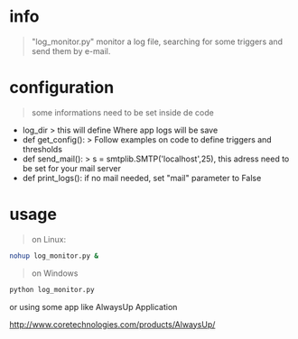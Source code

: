 # info

> "log_monitor.py" monitor a log file, searching for some triggers and send them by e-mail.


# configuration

> some informations need to be set inside de code

 - log_dir > this will define Where app logs will be save
 - def get_config(): > Follow examples on code to define triggers and thresholds
 - def send_mail(): > s = smtplib.SMTP('localhost',25), this adress need to be set for your mail server
 - def print_logs(): if no mail needed, set "mail" parameter to False


# usage

> on Linux:
```sh
nohup log_monitor.py &
```

> on Windows
```sh
python log_monitor.py
```
or using some app like AlwaysUp Application

http://www.coretechnologies.com/products/AlwaysUp/




 



